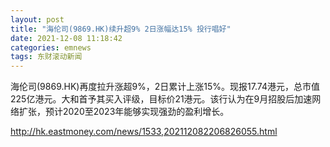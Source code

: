 ```yaml
---
layout: post
title: "海伦司(9869.HK)续升超9% 2日涨幅达15% 投行唱好"
date: 2021-12-08 11:18:42
categories: emnews
tags: 东财滚动新闻
---
```


海伦司(9869.HK)再度拉升涨超9%，2日累计上涨15%。现报17.74港元，总市值225亿港元。大和首予其买入评级，目标价21港元。该行认为在9月招股后加速网络扩张，预计2020至2023年能够实现强劲的盈利增长。

<http://hk.eastmoney.com/news/1533,202112082206826055.html>